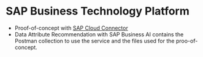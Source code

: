 # SAP Business Technology Platform

- Proof-of-concept with [SAP Cloud Connector](https://medium.com/@jkmaeda/sap-cloud-connector-scc-integrating-sap-business-technology-platform-sap-btp-to-on-premise-96a5c0a9838c)
- Data Attribute Recommendation with SAP Business AI contains the Postman collection to use the service and the files used for the proo-of-concept.
